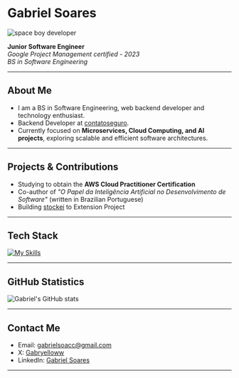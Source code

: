 # Gabriel Soares
![space boy developer](https://github.com/user-attachments/assets/996d0f91-e22a-44b1-9a5c-fdf0db7bcae2)

**Junior Software Engineer**  
*Google Project Management certified - 2023*  
*BS in Software Engineering*

---

## About Me

- I am a BS in Software Engineering, web backend developer and technology enthusiast.
- Backend Developer at [contatoseguro](https://contatoseguro.com.br/).
- Currently focused on **Microservices, Cloud Computing, and AI projects**, exploring scalable and efficient software architectures.

---

## Projects & Contributions

- Studying to obtain the **AWS Cloud Practitioner Certification**  
- Co-author of *"O Papel da Inteligência Artificial no Desenvolvimento de Software"* (written in Brazilian Portuguese)
- Building [stockei](stockei.com) to Extension Project

---

## Tech Stack

[![My Skills](https://skillicons.dev/icons?i=ts,nodejs,java,spring,express,mongodb,nginx,docker,linux,git,github,angular)](https://skillicons.dev)

---

## GitHub Statistics

![Gabriel's GitHub stats](https://github-readme-stats.vercel.app/api?username=Gabrielsoac&show_icons=true&theme=radical)

---

## Contact Me

- Email: gabrielsoacc@gmail.com  
- X: [Gabryelloww](https://x.com/gabryelloww)  
- LinkedIn: [Gabriel Soares](https://www.linkedin.com/in/gabrielsoacc/)

---
